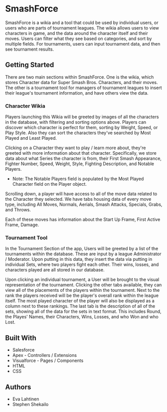 # SmashForce
SmashForce is a wikia and a tool that could be used by individual users, or users who are parts of tournament leagues. The wikia allows users to view characters in game, and the data around the character itself and their moves. Users can filter what they see based on categories, and sort by multiple fields. For tournaments, users can input tournament data, and then see tournament results.

## Getting Started
There are two main sections within SmashForce. One is the wikia, which stores Character data for Super Smash Bros. Characters, and their moves. The other is a tournament tool for managers of tournament leagues to insert their league's tournament information, and have others view the data.

### Character Wikia
Players launching this Wikia will be greeted by images of all the characters in the database, with filtering and sorting options above. Players can discover which character is perfect for them, sorting by Weight, Speed, or Play Style. Also they can sort the characters they've searched by Most Played and Least Played.

Clicking on a Character they want to play / learn more about, they're greeted with more information about that character. Specifically, we store data about what Series the character is from, their First Smash Appearance, Fighter Number, Speed, Weight, Style, Fighting Description, and Notable Players.

* Note: The Notable Players field is populated by the Most Played Character field on the Player object.

Scrolling down, a player will have access to all of the move data related to the Character they selected. We have tabs housing data of every move type, including All Moves, Normals, Aerials, Smash Attacks, Specials, Grabs, and Throws.

Each of these moves has information about the Start Up Frame, First Active Frame, Damage.

### Tournament Tool
In the Tournament Section of the app, Users will be greeted by a list of the tournaments within the database. These are input by a league Administrator / Moderator. Upon putting in this data, they insert the data via putting in individual Sets, where two players fight each other. Their wins, losses, and characters played are all stored in our database.

Upon clicking an individual tournament, a User will be brought to the visual representation of the tournament. Clicking the other tabs available, they can view all of the placements of the players within the tournament. Next to the rank the players received will be the player's overall rank within the league itself. The most played character of the player will also be displayed as a column next to these rankings. The last tab is the description of all of the sets, showing all of the data for the sets in text format. This includes Round, the Playes' Names, their Characters, Wins, Losses, and who Won and who Lost.

## Built With
* Salesforce
* Apex - Controllers / Extensions
* Visualforce - Pages / Components
* HTML
* CSS

## Authors
* Eva Lahtinen
* Stephen Shekailo
